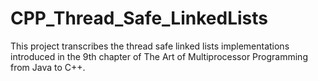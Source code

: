 # CPP_Thread_Safe_LinkedLists
This project transcribes the thread safe linked lists implementations introduced in the 9th chapter of The Art of Multiprocessor Programming from Java to C++.

